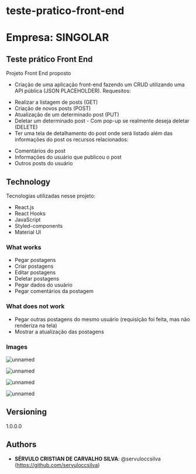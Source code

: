 # teste-pratico-front-end

# Empresa: SINGOLAR


## Teste prático Front End
 
Projeto Front End proposto 
- Criação de uma aplicação front-end fazendo um CRUD utilizando uma API pública (JSON PLACEHOLDER). Requesitos:

* Realizar a listagem de posts (GET)
* Criação de novos posts (POST)
* Atualização de um determinado post (PUT)
* Deletar um determinado post - Com pop-up se realmente deseja deletar (DELETE)
* Ter uma tela de detalhamento do post onde será listado além das informações do post
os recursos relacionados:
- Comentários do post
- Informações do usuário que publicou o post
- Outros posts do usuário
 
## Technology 
 
Tecnologias utilizadas nesse projeto:
 
* React.js
* React Hooks
* JavaScript
* Styled-components
* Material UI

### What works

* Pegar postagens
* Criar postagens
* Editar postagens
* Deletar postagens
* Pegar dados do usuário
* Pegar comentários da postagem


### What does not work

* Pegar outras postagens do mesmo usuário (requisição foi feita, mas não renderiza na tela)
* Mostrar a atualização das postagens

### Images

![unnamed](https://user-images.githubusercontent.com/99182794/192608660-e71bdbdc-b4b0-40ed-9388-ea27c4439cc2.png)

![unnamed](https://user-images.githubusercontent.com/99182794/192608701-fc26144b-d8a3-4d4c-a401-86dd864bec11.png)

![unnamed](https://user-images.githubusercontent.com/99182794/192608725-8ceebeb0-9959-495b-b265-2bb8330aec3e.png)

![unnamed](https://user-images.githubusercontent.com/99182794/192608748-40a4c35b-83d8-400c-bd7c-aa28dfa240cb.png)

## Versioning
 
1.0.0.0
 
## Authors
 
* **SÉRVULO CRISTIAN DE CARVALHO SILVA**: @servuloccsilva (https://github.com/servuloccsilva)

